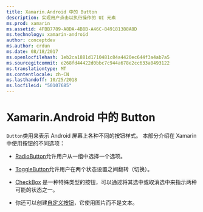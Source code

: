 ```yaml
---
title: Xamarin.Android 中的 Button
description: 实现用户点击以执行操作的 UI 元素
ms.prod: xamarin
ms.assetid: 4FBB7789-A8DA-4B8B-A46C-849181388A8D
ms.technology: xamarin-android
author: conceptdev
ms.author: crdun
ms.date: 08/18/2017
ms.openlocfilehash: 1eb2ca1881d1710481c84a4420ec644f3a4ab7a5
ms.sourcegitcommit: e268fd44422d0bbc7c944a678e2cc633a0493122
ms.translationtype: MT
ms.contentlocale: zh-CN
ms.lasthandoff: 10/25/2018
ms.locfileid: "50107685"
---
```

# <a name="buttons-in-xamarinandroid"></a>Xamarin.Android 中的 Button

`Button`类用来表示 Android 屏幕上各种不同的按钮样式。 本部分介绍在 Xamarin 中使用按钮的不同选项：

-   [RadioButton](~/android/user-interface/controls/buttons/radio-button.md)允许用户从一组中选择一个选项。

-   [ToggleButton](~/android/user-interface/controls/buttons/toggle-button.md)允许用户在两个状态设置之间翻转（切换）。

-   [CheckBox](~/android/user-interface/controls/buttons/check-box.md) 是一种特殊类型的按钮，可以通过将其选中或取消选中来指示两种可能的状态之一。

-   你还可以创建[自定义按钮](~/android/user-interface/controls/buttons/custom-button.md)，它使用图片而不是文本。
